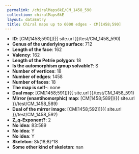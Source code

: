 ```yaml
--- 
 permalink: /chiralMaps6kE/CM_1458_590 
 collection: chiralMaps6kE
 layout: dataEntry
 title: Chiral maps up to 6000 edges - CM[1458;590]
---
```


- **ID**: [CM[1458;590]]({{ site.url }}/test/CM_1458_590)
- **Genus of the underlying surface**: 712
- **Length of the face**: 162
- **Valency**: 162
- **Length of the Petrie polygon**: 18
- **Is the automorphism group solvable?**: S
- **Number of vertices**: 18
- **Number of edges**: 1458
- **Number of faces**: 18
- **The map is self-**: none
- **Dual map**: [CM[1458;591]]({{ site.url }}/test/CM_1458_591)
- **Mirror (enantihomorphic) map**: [CM[1458;589]]({{ site.url }}/test/CM_1458_589)
- **Dual of the mirror image**: [CM[1458;592]]({{ site.url }}/test/CM_1458_592)
- **Z_q-Exponent?**: 2
- **No idea**:  83:589
- **No idea**: Y
- **No idea**: Y
- **Skeleton**: Sk(18;8)^18
- **Some other kind of skeleton**: nan

